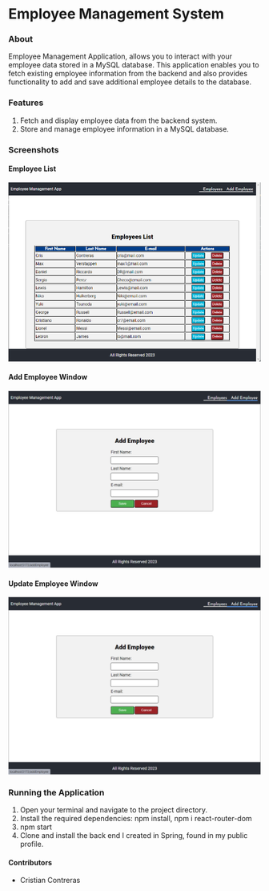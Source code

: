 # Employee Management System

### About
Employee Management Application, allows you to interact with your employee data stored in a MySQL database. This application enables you to fetch existing employee information from the backend and also provides functionality to add and save additional employee details to the database.

### Features
1. Fetch and display employee data from the backend system.
2. Store and manage employee information in a MySQL database.

### Screenshots
<h4>Employee List</h4>
<img src="/src/assets/list.png" alt="Employee List Screen" />
<h4>Add Employee Window</h4>
<img src="/src/assets/addScreen.png" alt="Add Employee Window" />
<h4>Update Employee Window</h4>
<img src="/src/assets/addScreen.png" alt="Update Employee Window" />

### Running the Application
1. Open your terminal and navigate to the project directory.
2. Install the required dependencies: npm install, npm i react-router-dom
3. npm start
4. Clone and install the back end I created in Spring, found in my public profile.

#### Contributors
<ul>
  <li>Cristian Contreras</li>
</ul>
    
